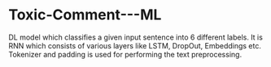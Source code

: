 # Toxic-Comment---ML
DL model which classifies a given input sentence into 6 different labels. It is RNN which consists of various layers like LSTM, DropOut, Embeddings etc. Tokenizer and padding is used for performing the text preprocessing.  

